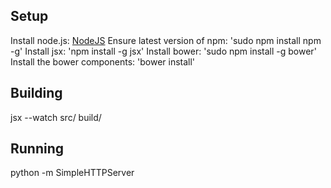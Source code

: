 Setup
------
Install node.js: [NodeJS](http://nodejs.org/)
Ensure latest version of npm: 'sudo npm install npm -g'
Install jsx: 'npm install -g jsx'
Install bower: 'sudo npm install -g bower'
Install the bower components: 'bower install'

Building
------
jsx --watch src/ build/

Running
-------
python -m SimpleHTTPServer